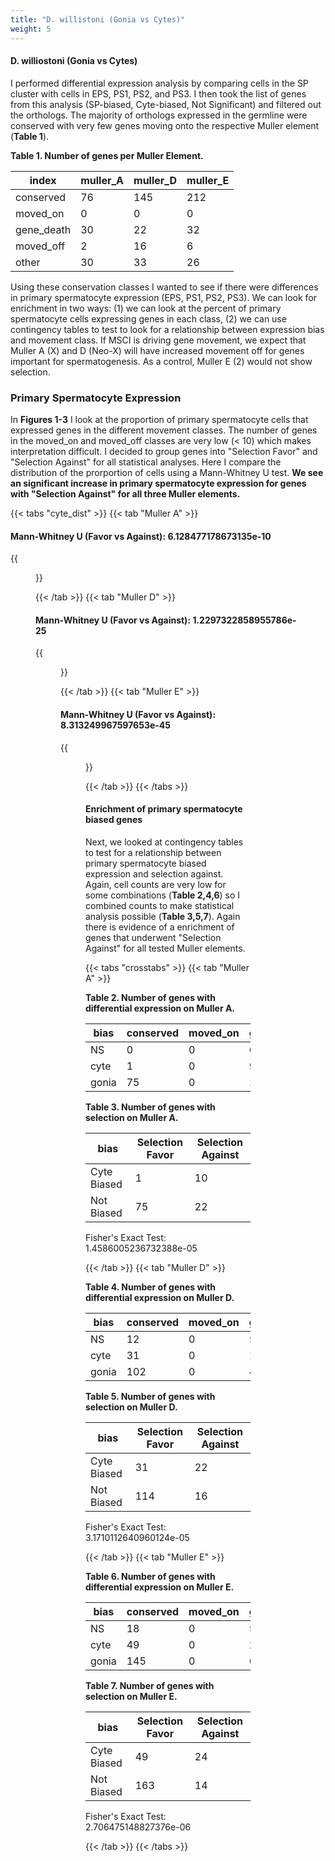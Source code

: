 ```yaml
---
title: "D. willistoni (Gonia vs Cytes)"
weight: 5
---
```


#### D. williostoni (Gonia vs Cytes)

I performed differential expression analysis by comparing cells in the SP cluster with cells in EPS, PS1, PS2, and PS3.
I then took the list of genes from this analysis (SP-biased, Cyte-biased, Not Significant) and filtered out the orthologs.
The majority of orthologs expressed in the germline were conserved with very few genes moving onto the respective Muller element (**Table 1**).

**Table 1. Number of genes per Muller Element.**

| index            |   muller_A |   muller_D |   muller_E |
|------------------|------------|------------|------------|
| conserved        |         76 |        145 |        212 |
| moved_on         |          0 |          0 |          0 |
| gene_death       |         30 |         22 |         32 |
| moved_off        |          2 |         16 |          6 |
| other            |         30 |         33 |         26 |

Using these conservation classes I wanted to see if there were differences in primary spermatocyte expression (EPS, PS1, PS2, PS3).
We can look for enrichment in two ways: (1) we can look at the percent of primary spermatocyte cells expressing genes in each class,
(2) we can use contingency tables to test to look for a relationship between expression bias and movement class.
If MSCI is driving gene movement, we expect that Muller A (X) and D (Neo-X) will have increased movement off for genes important for spermatogenesis.
As a control, Muller E (2) would not show selection.

### Primary Spermatocyte Expression

In **Figures 1-3** I look at the proportion of primary spermatocyte cells that expressed genes in the different movement classes.
The number of genes in the moved_on and moved_off classes are very low (< 10) which makes interpretation difficult.
I decided to group genes into "Selection Favor" and "Selection Against" for all statistical analyses.
Here I compare the distribution of the prorportion of cells using a Mann-Whitney U test.
**We see an significant increase in primary spermatocyte expression for genes with "Selection Against" for all three Muller elements.**

{{< tabs "cyte_dist" >}}
{{< tab "Muller A" >}}

#### Mann-Whitney U (Favor vs Against): 6.128477178673135e-10

{{<figure src="../neox_analysis_boxplot_gonia_vs_cytes_dwil_muller_A.svg" width="100%"
caption="<b>Figure 1. Gene movement on/off of Muller element A.</b> ">}}

{{< /tab >}}
{{< tab "Muller D" >}}

#### Mann-Whitney U (Favor vs Against): 1.2297322858955786e-25

{{<figure src="../neox_analysis_boxplot_gonia_vs_cytes_dwil_muller_D.svg" width="100%"
caption="<b>Figure 2. Gene movement on/off of Muller element D.</b>">}}

{{< /tab >}}
{{< tab "Muller E" >}}

#### Mann-Whitney U (Favor vs Against): 8.313249967597653e-45

{{<figure src="../neox_analysis_boxplot_gonia_vs_cytes_dwil_muller_E.svg" width="100%"
caption="<b>Figure 3. Gene movement on/off of Muller element E.</b>">}}

{{< /tab >}}
{{< /tabs >}}

#### Enrichment of primary spermatocyte biased genes

Next, we looked at contingency tables to test for a relationship between primary spermatocyte biased expression and selection against.
Again, cell counts are very low for some combinations (**Table 2,4,6**) so I combined counts to make statistical analysis possible (**Table 3,5,7**).
Again there is evidence of a enrichment of genes that underwent "Selection Against" for all tested Muller elements.

{{< tabs "crosstabs" >}}
{{< tab "Muller A" >}}

**Table 2. Number of genes with differential expression on Muller A.**

| bias   |   conserved |   moved_on |   gene_death |   moved_off |
|--------|-------------|------------|--------------|-------------|
| NS     |           0 |          0 |            6 |           0 |
| cyte   |           1 |          0 |            9 |           1 |
| gonia  |          75 |          0 |           15 |           1 |

**Table 3. Number of genes with selection on Muller A.**

| bias        |   Selection Favor |   Selection Against |
|-------------|-------------------|---------------------|
| Cyte Biased |                 1 |                  10 |
| Not Biased  |                75 |                  22 |

Fisher's Exact Test: 1.4586005236732388e-05

{{< /tab >}}
{{< tab "Muller D" >}}

**Table 4. Number of genes with differential expression on Muller D.**

| bias   |   conserved |   moved_on |   gene_death |   moved_off |
|--------|-------------|------------|--------------|-------------|
| NS     |          12 |          0 |            5 |           4 |
| cyte   |          31 |          0 |           13 |           9 |
| gonia  |         102 |          0 |            4 |           3 |

**Table 5. Number of genes with selection on Muller D.**

| bias        |   Selection Favor |   Selection Against |
|-------------|-------------------|---------------------|
| Cyte Biased |                31 |                  22 |
| Not Biased  |               114 |                  16 |

Fisher's Exact Test: 3.1710112640960124e-05

{{< /tab >}}
{{< tab "Muller E" >}}

**Table 6. Number of genes with differential expression on Muller E.**

| bias   |   conserved |   moved_on |   gene_death |   moved_off |
|--------|-------------|------------|--------------|-------------|
| NS     |          18 |          0 |            5 |           2 |
| cyte   |          49 |          0 |           21 |           3 |
| gonia  |         145 |          0 |            6 |           1 |

**Table 7. Number of genes with selection on Muller E.**

| bias        |   Selection Favor |   Selection Against |
|-------------|-------------------|---------------------|
| Cyte Biased |                49 |                  24 |
| Not Biased  |               163 |                  14 |

Fisher's Exact Test: 2.706475148827376e-06

{{< /tab >}}
{{< /tabs >}}
